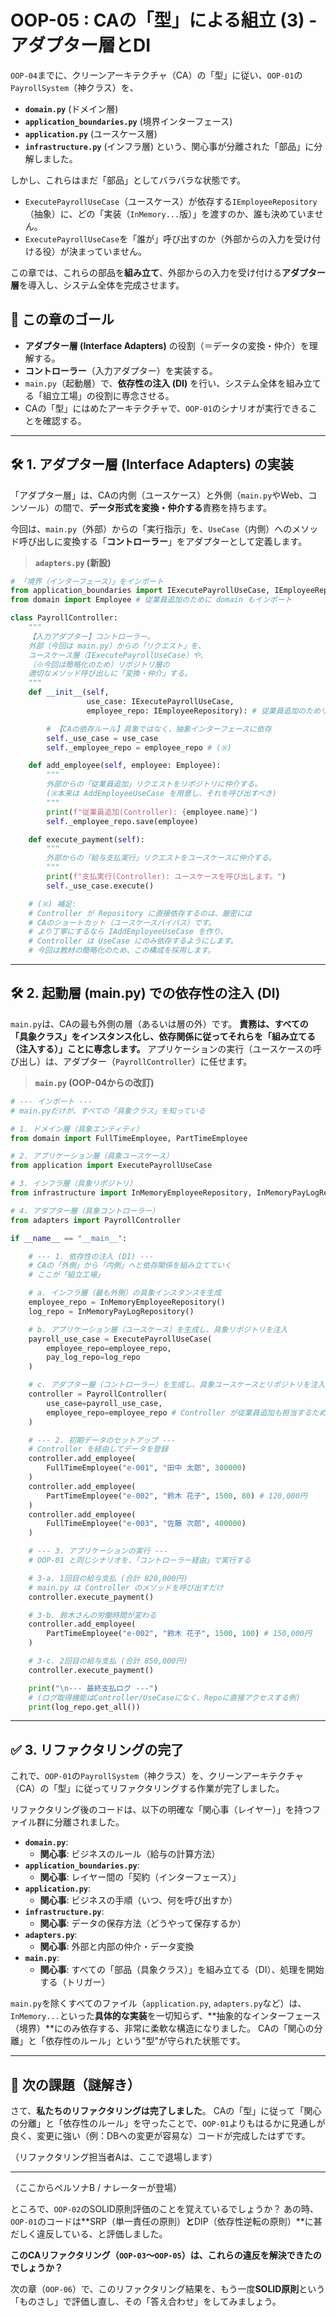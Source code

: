 # OOP-05 : CAの「型」による組立 (3) - アダプター層とDI

`OOP-04`までに、クリーンアーキテクチャ（CA）の「型」に従い、`OOP-01`の`PayrollSystem`（神クラス）を、

  * **`domain.py`** (ドメイン層)
  * **`application_boundaries.py`** (境界インターフェース)
  * **`application.py`** (ユースケース層)
  * **`infrastructure.py`** (インフラ層)
    という、関心事が分離された「部品」に分解しました。

しかし、これらはまだ「部品」としてバラバラな状態です。

  * `ExecutePayrollUseCase`（ユースケース）が依存する`IEmployeeRepository`（抽象）に、どの「実装（`InMemory...`版）」を渡すのか、誰も決めていません。
  * `ExecutePayrollUseCase`を「誰が」呼び出すのか（外部からの入力を受け付ける役）が決まっていません。

この章では、これらの部品を**組み立て**、外部からの入力を受け付ける**アダプター層**を導入し、システム全体を完成させます。

## 🎯 この章のゴール

  * **アダプター層 (Interface Adapters)** の役割（＝データの変換・仲介）を理解する。
  * **コントローラー**（入力アダプター）を実装する。
  * `main.py`（起動層）で、**依存性の注入 (DI)** を行い、システム全体を組み立てる「組立工場」の役割に専念させる。
  * CAの「型」にはめたアーキテクチャで、`OOP-01`のシナリオが実行できることを確認する。

-----

## 🛠️ 1. アダプター層 (Interface Adapters) の実装

「アダプター層」は、CAの内側（ユースケース）と外側（`main.py`やWeb、コンソール）の間で、**データ形式を変換・仲介する**責務を持ちます。

今回は、`main.py`（外部）からの「実行指示」を、`UseCase`（内側）へのメソッド呼び出しに変換する「**コントローラー**」をアダプターとして定義します。

> **`adapters.py` (新設)**

```python
# 「境界（インターフェース）」をインポート
from application_boundaries import IExecutePayrollUseCase, IEmployeeRepository
from domain import Employee # 従業員追加のために domain もインポート

class PayrollController:
    """
    【入力アダプター】コントローラー。
    外部（今回は main.py）からの「リクエスト」を、
    ユースケース層（IExecutePayrollUseCase）や、
    （※今回は簡略化のため）リポジトリ層の
    適切なメソッド呼び出しに「変換・仲介」する。
    """
    def __init__(self,
                 use_case: IExecutePayrollUseCase,
                 employee_repo: IEmployeeRepository): # 従業員追加のためリポジトリも受け取る

        # 【CAの依存ルール】具象ではなく、抽象インターフェースに依存
        self._use_case = use_case
        self._employee_repo = employee_repo # (※)

    def add_employee(self, employee: Employee):
        """
        外部からの「従業員追加」リクエストをリポジトリに仲介する。
        (※本来は AddEmployeeUseCase を用意し、それを呼び出すべき)
        """
        print(f"従業員追加(Controller): {employee.name}")
        self._employee_repo.save(employee)

    def execute_payment(self):
        """
        外部からの「給与支払実行」リクエストをユースケースに仲介する。
        """
        print(f"支払実行(Controller): ユースケースを呼び出します。")
        self._use_case.execute()

    # (※) 補足:
    # Controller が Repository に直接依存するのは、厳密には
    # CAのショートカット（ユースケースバイパス）です。
    # より丁寧にするなら IAddEmployeeUseCase を作り、
    # Controller は UseCase にのみ依存するようにします。
    # 今回は教材の簡略化のため、この構成を採用します。
```

-----

## 🛠️ 2. 起動層 (main.py) での依存性の注入 (DI)

`main.py`は、CAの最も外側の層（あるいは層の外）です。
**責務は、すべての「具象クラス」をインスタンス化し、依存関係に従ってそれらを「組み立てる（注入する）」ことに専念します。**
アプリケーションの実行（ユースケースの呼び出し）は、アダプター（`PayrollController`）に任せます。

> **`main.py` (OOP-04からの改訂)**

```python
# --- インポート ---
# main.pyだけが、すべての「具象クラス」を知っている

# 1. ドメイン層（具象エンティティ）
from domain import FullTimeEmployee, PartTimeEmployee

# 2. アプリケーション層（具象ユースケース）
from application import ExecutePayrollUseCase

# 3. インフラ層（具象リポジトリ）
from infrastructure import InMemoryEmployeeRepository, InMemoryPayLogRepository

# 4. アダプター層（具象コントローラー）
from adapters import PayrollController

if __name__ == "__main__":

    # --- 1. 依存性の注入 (DI) ---
    # CAの「外側」から「内側」へと依存関係を組み立てていく
    # ここが「組立工場」

    # a. インフラ層（最も外側）の具象インスタンスを生成
    employee_repo = InMemoryEmployeeRepository()
    log_repo = InMemoryPayLogRepository()

    # b. アプリケーション層（ユースケース）を生成し、具象リポジトリを注入
    payroll_use_case = ExecutePayrollUseCase(
        employee_repo=employee_repo,
        pay_log_repo=log_repo
    )

    # c. アダプター層（コントローラー）を生成し、具象ユースケースとリポジトリを注入
    controller = PayrollController(
        use_case=payroll_use_case,
        employee_repo=employee_repo # Controller が従業員追加も担当するため
    )

    # --- 2. 初期データのセットアップ ---
    # Controller を経由してデータを登録
    controller.add_employee(
        FullTimeEmployee("e-001", "田中 太郎", 300000)
    )
    controller.add_employee(
        PartTimeEmployee("e-002", "鈴木 花子", 1500, 80) # 120,000円
    )
    controller.add_employee(
        FullTimeEmployee("e-003", "佐藤 次郎", 400000)
    )

    # --- 3. アプリケーションの実行 ---
    # OOP-01 と同じシナリオを、「コントローラー経由」で実行する

    # 3-a. 1回目の給与支払 (合計 820,000円)
    # main.py は Controller のメソッドを呼び出すだけ
    controller.execute_payment()

    # 3-b. 鈴木さんの労働時間が変わる
    controller.add_employee(
        PartTimeEmployee("e-002", "鈴木 花子", 1500, 100) # 150,000円
    )

    # 3-c. 2回目の給与支払 (合計 850,000円)
    controller.execute_payment()

    print("\n--- 最終支払ログ ---")
    # (ログ取得機能はController/UseCaseになく、Repoに直接アクセスする例)
    print(log_repo.get_all())
```

-----

## ✅ 3. リファクタリングの完了

これで、`OOP-01`の`PayrollSystem`（神クラス）を、クリーンアーキテクチャ（CA）の「型」に従ってリファクタリングする作業が完了しました。

リファクタリング後のコードは、以下の明確な「関心事（レイヤー）」を持つファイル群に分離されました。

  * **`domain.py`**:
      * **関心事**: ビジネスのルール（給与の計算方法）
  * **`application_boundaries.py`**:
      * **関心事**: レイヤー間の「契約（インターフェース）」
  * **`application.py`**:
      * **関心事**: ビジネスの手順（いつ、何を呼び出すか）
  * **`infrastructure.py`**:
      * **関心事**: データの保存方法（どうやって保存するか）
  * **`adapters.py`**:
      * **関心事**: 外部と内部の仲介・データ変換
  * **`main.py`**:
      * **関心事**: すべての「部品（具象クラス）」を組み立てる（DI）、処理を開始する（トリガー）

`main.py`を除くすべてのファイル（`application.py`, `adapters.py`など）は、`InMemory...`といった**具体的な実装**を一切知らず、\*\*抽象的なインターフェース（境界）\*\*にのみ依存する、非常に柔軟な構造になりました。
CAの「関心の分離」と「依存性のルール」という"型"が守られた状態です。

-----

## 🤔 次の課題（謎解き）

さて、**私たちのリファクタリングは完了しました**。
CAの「型」に従って「関心の分離」と「依存性のルール」を守ったことで、`OOP-01`よりもはるかに見通しが良く、変更に強い（例：DBへの変更が容易な）コードが完成したはずです。

（リファクタリング担当者Aは、ここで退場します）

-----

（ここからペルソナB / ナレーターが登場）

ところで、`OOP-02`のSOLID原則評価のことを覚えているでしょうか？
あの時、`OOP-01`のコードは\*\*SRP（単一責任の原則）**と**DIP（依存性逆転の原則）\*\*に甚だしく違反している、と評価しました。

**このCAリファクタリング（`OOP-03`〜`OOP-05`）は、これらの違反を解決できたのでしょうか？**

次の章（`OOP-06`）で、このリファクタリング結果を、もう一度**SOLID原則**という「ものさし」で評価し直し、その「答え合わせ」をしてみましょう。
